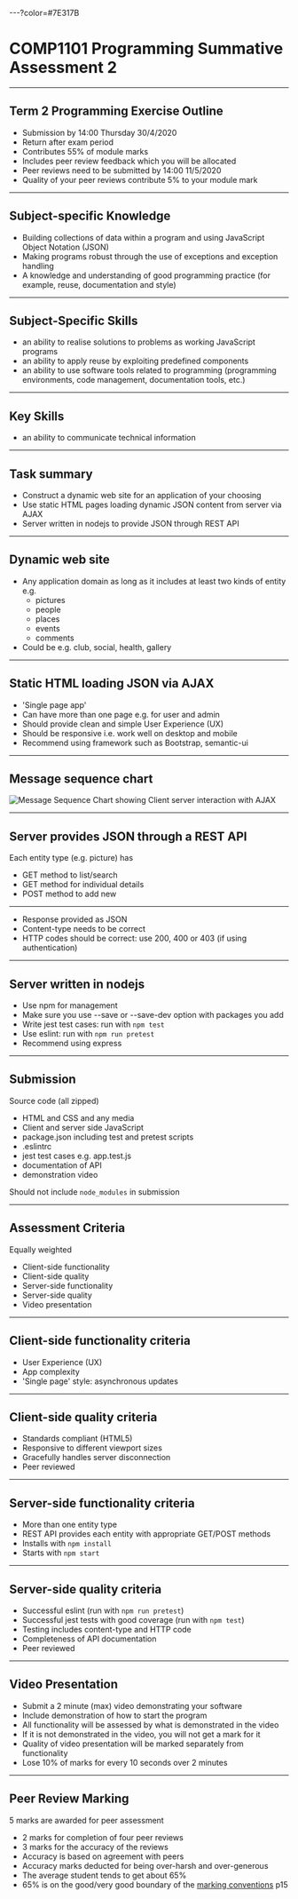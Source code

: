 ---?color=#7E317B

# COMP1101 Programming Summative Assessment 2

---

## Term 2 Programming Exercise Outline

- Submission by 14:00 Thursday 30/4/2020
- Return after exam period
- Contributes 55% of module marks
- Includes peer review feedback which you will be allocated
- Peer reviews need to be submitted by 14:00 11/5/2020
- Quality of your peer reviews contribute 5% to your module mark

---

## Subject-specific Knowledge

- Building collections of data within a program and using JavaScript Object Notation (JSON)
- Making programs robust through the use of exceptions and exception handling
- A knowledge and understanding of good programming practice (for example, reuse, documentation and style)

---

## Subject-Specific Skills

- an ability to realise solutions to problems as working JavaScript programs
- an ability to apply reuse by exploiting predefined components
- an ability to use software tools related to programming (programming environments, code management, documentation tools, etc.)

---

## Key Skills

- an ability to communicate technical information

---


## Task summary

- Construct a dynamic web site for an application of your choosing
- Use static HTML pages loading dynamic JSON content from server via AJAX
- Server written in nodejs to provide JSON through REST API

---

## Dynamic web site

- Any application domain as long as it includes at least two kinds of entity e.g.
  - pictures
  - people
  - places
  - events
  - comments
- Could be e.g. club, social, health, gallery

---

## Static HTML loading JSON via AJAX

- 'Single page app'
- Can have more than one page e.g. for user and admin
- Should provide clean and simple User Experience (UX)
- Should be responsive i.e. work well on desktop and mobile
- Recommend using framework such as Bootstrap, semantic-ui

---

## Message sequence chart

![Message Sequence Chart showing Client server interaction with AJAX](https://www.websequencediagrams.com/cgi-bin/cdraw?lz=dGl0bGUgQ2xpZW50L3NlcnZlciBpbnRlcmFjdGlvbgoKABUGLT5TABcFOiBTdGF0aWMgcGFnZSByZXF1ZXN0CgAWBi0-AEEGOiBIVE1MCmxvb3AgZWFjaCB1c2VyIABJBwA_EER5bmFtaWMgY29udGVudABLCCAoQUpBWCkASRFKU09OAIEKCQBnCFJlbmRlcgAXBQA_CWFzAIEBBSB3aXRoaW4gRE9NCmVuZAoK&s=roundgreen)

---

## Server provides JSON through a REST API

Each entity type (e.g. picture) has 

- GET method to list/search 
- GET method for individual details 
- POST method to add new 

---

- Response provided as JSON
- Content-type needs to be correct
- HTTP codes should be correct: use 200, 400 or 403 (if using authentication)

---

## Server written in nodejs

- Use npm for management
- Make sure you use --save or --save-dev option with packages you add
- Write jest test cases: run with `npm test`
- Use eslint: run with `npm run pretest`
- Recommend using express


---

## Submission

Source code (all zipped)

- HTML and CSS and any media
- Client and server side JavaScript
- package.json including test and pretest scripts
- .eslintrc 
- jest test cases e.g. app.test.js
- documentation of API
- demonstration video 

Should not include `node_modules` in submission

---

## Assessment Criteria

Equally weighted

- Client-side functionality
- Client-side quality
- Server-side functionality
- Server-side quality
- Video presentation

---

## Client-side functionality criteria

- User Experience (UX)
- App complexity
- 'Single page' style: asynchronous updates

---

## Client-side quality criteria

- Standards compliant (HTML5)
- Responsive to different viewport sizes
- Gracefully handles server disconnection
- Peer reviewed

---

## Server-side functionality criteria

- More than one entity type
- REST API provides each entity with appropriate GET/POST methods
- Installs with `npm install`
- Starts with `npm start`

---

## Server-side quality criteria

- Successful eslint (run with `npm run pretest`)
- Successful jest tests with good coverage (run with `npm test`)
- Testing includes content-type and HTTP code
- Completeness of API documentation 
- Peer reviewed

---

## Video Presentation

- Submit a 2 minute (max) video demonstrating your software
- Include demonstration of how to start the program
- All functionality will be assessed by what is demonstrated in the video
- If it is not demonstrated in the video, you will not get a mark for it
- Quality of video presentation will be marked separately from functionality
- Lose 10% of marks for every 10 seconds over 2 minutes

---

## Peer Review Marking

5 marks are awarded for peer assessment

* 2 marks for completion of four peer reviews
* 3 marks for the accuracy of the reviews
* Accuracy is based on agreement with peers
* Accuracy marks deducted for being over-harsh and over-generous
* The average student tends to get about 65%
* 65% is on the good/very good boundary of the [marking conventions](https://www.dur.ac.uk/resources/university.calendar/volumeii/2019.2020/coreregsug.pdf) p15
